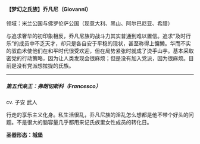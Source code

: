 <h4>【梦幻之氏族】乔凡尼（Giovanni）</h4>
领域：米兰公国与佛罗伦萨公国（现意大利、黑山、阿尔巴尼亚、希腊）

与追求奢华的初印象相反，乔凡尼族的战斗力其实普通到难以置信。追求“及时行乐”的成员中不乏天才，却只是各自安于平稳的现状，甚至称得上慵懒。华而不实的驭血术使他们在和平时代很受欢迎，但在局势紧张时就成了烫手山芋。基本采取密党的行动策略，因为让人类发现会很麻烦；但是没有加入党派，因为很麻烦。目前是没有党派想拉拢的氏族。

---
##### 第五代亲王：弗朗切斯科（Francesco）
cv. 子安 武人

行走的享乐主义化身。私生活很乱，乔凡尼族的淫乱怎么想都是他不带个好头的问题。不是很大的脑容量几乎都用来记氏族里女性成员的转化日。

<b>圣器形态：城堡</b>
